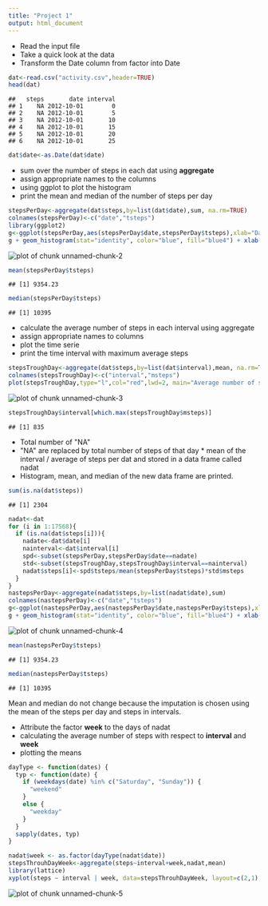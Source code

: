 ```yaml
---
title: "Project 1"
output: html_document
---
```


- Read the input file
- Take a quick look at the data
- Transform the Date column from factor into Date


```r
dat<-read.csv("activity.csv",header=TRUE)
head(dat)
```

```
##   steps       date interval
## 1    NA 2012-10-01        0
## 2    NA 2012-10-01        5
## 3    NA 2012-10-01       10
## 4    NA 2012-10-01       15
## 5    NA 2012-10-01       20
## 6    NA 2012-10-01       25
```

```r
dat$date<-as.Date(dat$date)
```

- sum over the number of steps in each dat using **aggregate**
- assign appropriate names to the columns
- using ggplot to plot the histogram
- print the mean and median of the number of steps per day


```r
stepsPerDay<-aggregate(dat$steps,by=list(dat$date),sum, na.rm=TRUE)
colnames(stepsPerDay)<-c("date","tsteps")
library(ggplot2)
g<-ggplot(stepsPerDay,aes(stepsPerDay$date,stepsPerDay$tsteps),xlab="Date")
g + geom_histogram(stat="identity", color="blue", fill="blue4") + xlab("Date") + ylab("Total number of steps per day") + ggtitle("Number of steps per day during observation")
```

![plot of chunk unnamed-chunk-2](figure/unnamed-chunk-2-1.png) 

```r
mean(stepsPerDay$tsteps)
```

```
## [1] 9354.23
```

```r
median(stepsPerDay$tsteps)
```

```
## [1] 10395
```

- calculate the average number of steps in each interval using aggregate
- assign appropriate names to columns
- plot the time serie
- print the time interval with maximum average steps


```r
stepsTroughDay<-aggregate(dat$steps,by=list(dat$interval),mean, na.rm=TRUE)
colnames(stepsTroughDay)<-c("interval","msteps")
plot(stepsTroughDay,type="l",col="red",lwd=2, main="Average number of steps in time intervals")
```

![plot of chunk unnamed-chunk-3](figure/unnamed-chunk-3-1.png) 

```r
stepsTroughDay$interval[which.max(stepsTroughDay$msteps)]
```

```
## [1] 835
```

- Total number of "NA"
- "NA" are replaced by total number of steps of that day * mean of the interval / average of steps per dat and stored in a data frame called nadat
- Histogram, mean, and median of the new data frame are printed.


```r
sum(is.na(dat$steps))
```

```
## [1] 2304
```

```r
nadat<-dat
for (i in 1:17568){
  if (is.na(dat$steps[i])){
    nadate<-dat$date[i]
    nainterval<-dat$interval[i]
    spd<-subset(stepsPerDay,stepsPerDay$date==nadate)
    std<-subset(stepsTroughDay,stepsTroughDay$interval==nainterval)
    nadat$steps[i]<-spd$tsteps/mean(stepsPerDay$tsteps)*std$msteps
  }
}
nastepsPerDay<-aggregate(nadat$steps,by=list(nadat$date),sum)
colnames(nastepsPerDay)<-c("date","tsteps")
g<-ggplot(nastepsPerDay,aes(nastepsPerDay$date,nastepsPerDay$tsteps),xlab="Date")
g + geom_histogram(stat="identity", color="blue", fill="blue4") + xlab("Date") + ylab("Total number of steps per day") + ggtitle("Number of steps per day during observation")
```

![plot of chunk unnamed-chunk-4](figure/unnamed-chunk-4-1.png) 

```r
mean(nastepsPerDay$tsteps)
```

```
## [1] 9354.23
```

```r
median(nastepsPerDay$tsteps)
```

```
## [1] 10395
```
Mean and median do not change because the imputation is chosen using the
mean of the steps per day and steps in intervals.

- Attribute the factor **week** to the days of nadat
- calculating the average number of steps with respect to **interval** and
**week**
- plotting the means


```r
dayType <- function(dates) {
  typ <- function(date) {
    if (weekdays(date) %in% c("Saturday", "Sunday")) {
      "weekend"
    }
    else {
      "weekday"
    }
  }
  sapply(dates, typ)
}

nadat$week <- as.factor(dayType(nadat$date))
stepsThrouhDayWeek<-aggregate(steps~interval+week,nadat,mean)
library(lattice)
xyplot(steps ~ interval | week, data=stepsThrouhDayWeek, layout=c(2,1), type='l',lwd=1.5)
```

![plot of chunk unnamed-chunk-5](figure/unnamed-chunk-5-1.png) 
